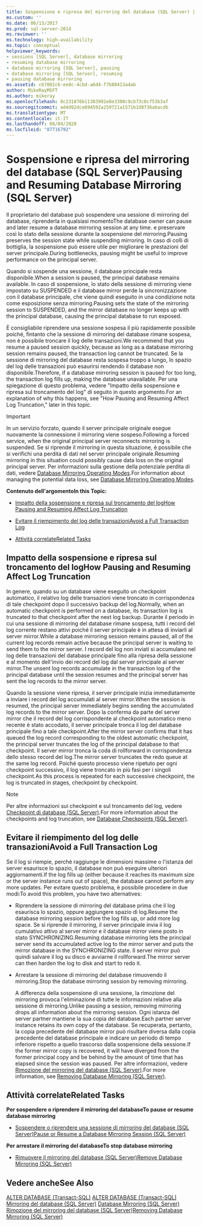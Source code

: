 ```yaml
---
title: Sospensione e ripresa del mirroring del database (SQL Server) | Microsoft Docs
ms.custom: ''
ms.date: 06/13/2017
ms.prod: sql-server-2014
ms.reviewer: ''
ms.technology: high-availability
ms.topic: conceptual
helpviewer_keywords:
- sessions [SQL Server], database mirroring
- resuming database mirroring
- database mirroring [SQL Server], pausing
- database mirroring [SQL Server], resuming
- pausing database mirroring
ms.assetid: c67802c6-ee8c-4cbd-a6d4-f7b80413a4ab
author: MikeRayMSFT
ms.author: mikeray
ms.openlocfilehash: 8c231876b11303992e0e3300c9cb73c0cf53b3af
ms.sourcegitcommit: ad4d92dce894592a259721a1571b1d8736abacdb
ms.translationtype: MT
ms.contentlocale: it-IT
ms.lasthandoff: 08/04/2020
ms.locfileid: "87716792"
---
```

# <a name="pausing-and-resuming-database-mirroring-sql-server"></a><span data-ttu-id="c0500-102">Sospensione e ripresa del mirroring del database (SQL Server)</span><span class="sxs-lookup"><span data-stu-id="c0500-102">Pausing and Resuming Database Mirroring (SQL Server)</span></span>
  <span data-ttu-id="c0500-103">Il proprietario del database può sospendere una sessione di mirroring del database, riprenderla in qualsiasi momento</span><span class="sxs-lookup"><span data-stu-id="c0500-103">The database owner can pause and later resume a database mirroring session at any time.</span></span> <span data-ttu-id="c0500-104">e preservare così lo stato della sessione durante la sospensione del mirroring.</span><span class="sxs-lookup"><span data-stu-id="c0500-104">Pausing preserves the session state while suspending mirroring.</span></span> <span data-ttu-id="c0500-105">In caso di colli di bottiglia, la sospensione può essere utile per migliorare le prestazioni del server principale.</span><span class="sxs-lookup"><span data-stu-id="c0500-105">During bottlenecks, pausing might be useful to improve performance on the principal server.</span></span>  
  
 <span data-ttu-id="c0500-106">Quando si sospende una sessione, il database principale resta disponibile.</span><span class="sxs-lookup"><span data-stu-id="c0500-106">When a session is paused, the principal database remains available.</span></span> <span data-ttu-id="c0500-107">In caso di sospensione, lo stato della sessione di mirroring viene impostato su SUSPENDED e il database mirror perde la sincronizzazione con il database principale, che viene quindi eseguito in una condizione nota come esposizione senza mirroring.</span><span class="sxs-lookup"><span data-stu-id="c0500-107">Pausing sets the state of the mirroring session to SUSPENDED, and the mirror database no longer keeps up with the principal database, causing the principal database to run exposed.</span></span>  
  
 <span data-ttu-id="c0500-108">È consigliabile riprendere una sessione sospesa il più rapidamente possibile poiché, fintanto che la sessione di mirroring del database rimane sospesa, non è possibile troncare il log delle transazioni.</span><span class="sxs-lookup"><span data-stu-id="c0500-108">We recommend that you resume a paused session quickly, because as long as a database mirroring session remains paused, the transaction log cannot be truncated.</span></span> <span data-ttu-id="c0500-109">Se la sessione di mirroring del database resta sospesa troppo a lungo, lo spazio del log delle transazioni può esaurirsi rendendo il database non disponibile.</span><span class="sxs-lookup"><span data-stu-id="c0500-109">Therefore, if a database mirroring session is paused for too long, the transaction log fills up, making the database unavailable.</span></span> <span data-ttu-id="c0500-110">Per una spiegazione di questo problema, vedere "Impatto della sospensione e ripresa sul troncamento del log" di seguito in questo argomento.</span><span class="sxs-lookup"><span data-stu-id="c0500-110">For an explanation of why this happens, see "How Pausing and Resuming Affect Log Truncation," later in this topic.</span></span>  
  
> [!IMPORTANT]  
>  <span data-ttu-id="c0500-111">In un servizio forzato, quando il server principale originale esegue nuovamente la connessione il mirroring viene sospeso.</span><span class="sxs-lookup"><span data-stu-id="c0500-111">Following a forced service, when the original principal server reconnects mirroring is suspended.</span></span> <span data-ttu-id="c0500-112">Se si riprende il mirroring in questa situazione, è possibile che si verifichi una perdita di dati nel server principale originale.</span><span class="sxs-lookup"><span data-stu-id="c0500-112">Resuming mirroring in this situation could possibly cause data loss on the original principal server.</span></span> <span data-ttu-id="c0500-113">Per informazioni sulla gestione della potenziale perdita di dati, vedere [Database Mirroring Operating Modes](database-mirroring-operating-modes.md).</span><span class="sxs-lookup"><span data-stu-id="c0500-113">For information about managing the potential data loss, see [Database Mirroring Operating Modes](database-mirroring-operating-modes.md).</span></span>  
  
 <span data-ttu-id="c0500-114">**Contenuto dell'argomento**</span><span class="sxs-lookup"><span data-stu-id="c0500-114">**In this Topic:**</span></span>  
  
-   [<span data-ttu-id="c0500-115">Impatto della sospensione e ripresa sul troncamento del log</span><span class="sxs-lookup"><span data-stu-id="c0500-115">How Pausing and Resuming Affect Log Truncation</span></span>](#EffectOnLogTrunc)  
  
-   [<span data-ttu-id="c0500-116">Evitare il riempimento del log delle transazioni</span><span class="sxs-lookup"><span data-stu-id="c0500-116">Avoid a Full Transaction Log</span></span>](#AvoidFullLog)  
  
-   [<span data-ttu-id="c0500-117">Attività correlate</span><span class="sxs-lookup"><span data-stu-id="c0500-117">Related Tasks</span></span>](#RelatedTasks)  
  
##  <a name="how-pausing-and-resuming-affect-log-truncation"></a><a name="EffectOnLogTrunc"></a> <span data-ttu-id="c0500-118">Impatto della sospensione e ripresa sul troncamento del log</span><span class="sxs-lookup"><span data-stu-id="c0500-118">How Pausing and Resuming Affect Log Truncation</span></span>  
 <span data-ttu-id="c0500-119">In genere, quando su un database viene eseguito un checkpoint automatico, il relativo log delle transazioni viene troncato in corrispondenza di tale checkpoint dopo il successivo backup del log.</span><span class="sxs-lookup"><span data-stu-id="c0500-119">Normally, when an automatic checkpoint is performed on a database, its transaction log is truncated to that checkpoint after the next log backup.</span></span> <span data-ttu-id="c0500-120">Durante il periodo in cui una sessione di mirroring del database rimane sospesa, tutti i record del log corrente restano attivi poiché il server principale è in attesa di inviarli al server mirror.</span><span class="sxs-lookup"><span data-stu-id="c0500-120">While a database mirroring session remains paused, all of the current log records remain active because the principal server is waiting to send them to the mirror server.</span></span> <span data-ttu-id="c0500-121">I record del log non inviati si accumulano nel log delle transazioni del database principale fino alla ripresa della sessione e al momento dell'invio dei record del log dal server principale al server mirror.</span><span class="sxs-lookup"><span data-stu-id="c0500-121">The unsent log records accumulate in the transaction log of the principal database until the session resumes and the principal server has sent the log records to the mirror server.</span></span>  
  
 <span data-ttu-id="c0500-122">Quando la sessione viene ripresa, il server principale inizia immediatamente a inviare i record del log accumulati al server mirror.</span><span class="sxs-lookup"><span data-stu-id="c0500-122">When the session is resumed, the principal server immediately begins sending the accumulated log records to the mirror server.</span></span> <span data-ttu-id="c0500-123">Dopo la conferma da parte del server mirror che il record del log corrispondente al checkpoint automatico meno recente è stato accodato, il server principale tronca il log del database principale fino a tale checkpoint.</span><span class="sxs-lookup"><span data-stu-id="c0500-123">After the mirror server confirms that it has queued the log record corresponding to the oldest automatic checkpoint, the principal server truncates the log of the principal database to that checkpoint.</span></span> <span data-ttu-id="c0500-124">Il server mirror tronca la coda di rollforward in corrispondenza dello stesso record del log.</span><span class="sxs-lookup"><span data-stu-id="c0500-124">The mirror server truncates the redo queue at the same log record.</span></span> <span data-ttu-id="c0500-125">Poiché questo processo viene ripetuto per ogni checkpoint successivo, il log viene troncato in più fasi per i singoli checkpoint.</span><span class="sxs-lookup"><span data-stu-id="c0500-125">As this process is repeated for each successive checkpoint, the log is truncated in stages, checkpoint by checkpoint.</span></span>  
  
> [!NOTE]  
>  <span data-ttu-id="c0500-126">Per altre informazioni sui checkpoint e sul troncamento del log, vedere [Checkpoint di database &#40;SQL Server&#41;](../../relational-databases/logs/database-checkpoints-sql-server.md).</span><span class="sxs-lookup"><span data-stu-id="c0500-126">For more information about the checkpoints and log truncation, see [Database Checkpoints &#40;SQL Server&#41;](../../relational-databases/logs/database-checkpoints-sql-server.md).</span></span>  
  
##  <a name="avoid-a-full-transaction-log"></a><a name="AvoidFullLog"></a> <span data-ttu-id="c0500-127">Evitare il riempimento del log delle transazioni</span><span class="sxs-lookup"><span data-stu-id="c0500-127">Avoid a Full Transaction Log</span></span>  
 <span data-ttu-id="c0500-128">Se il log si riempie, perché raggiunge le dimensioni massime o l'istanza del server esaurisce lo spazio, il database non può eseguire ulteriori aggiornamenti.</span><span class="sxs-lookup"><span data-stu-id="c0500-128">If the log fills up (either because it reaches its maximum size or the server instance runs out of space), the database cannot perform any more updates.</span></span> <span data-ttu-id="c0500-129">Per evitare questo problema, è possibile procedere in due modi:</span><span class="sxs-lookup"><span data-stu-id="c0500-129">To avoid this problem, you have two alternatives:</span></span>  
  
-   <span data-ttu-id="c0500-130">Riprendere la sessione di mirroring del database prima che il log esaurisca lo spazio, oppure aggiungere spazio di log.</span><span class="sxs-lookup"><span data-stu-id="c0500-130">Resume the database mirroring session before the log fills up, or add more log space.</span></span> <span data-ttu-id="c0500-131">Se si riprende il mirroring, il server principale invia il log cumulativo attivo al server mirror e il database mirror viene posto in stato SYNCHRONIZING.</span><span class="sxs-lookup"><span data-stu-id="c0500-131">Resuming database mirroring lets the principal server send its accumulated active log to the mirror server and puts the mirror database in the SYNCHRONIZING state.</span></span> <span data-ttu-id="c0500-132">Il server mirror può quindi salvare il log su disco e avviarne il rollforward.</span><span class="sxs-lookup"><span data-stu-id="c0500-132">The mirror server can then harden the log to disk and start to redo it.</span></span>  
  
-   <span data-ttu-id="c0500-133">Arrestare la sessione di mirroring del database rimuovendo il mirroring.</span><span class="sxs-lookup"><span data-stu-id="c0500-133">Stop the database mirroring session by removing mirroring.</span></span>  
  
     <span data-ttu-id="c0500-134">A differenza della sospensione di una sessione, la rimozione del mirroring provoca l'eliminazione di tutte le informazioni relative alla sessione di mirroring.</span><span class="sxs-lookup"><span data-stu-id="c0500-134">Unlike pausing a session, removing mirroring drops all information about the mirroring session.</span></span> <span data-ttu-id="c0500-135">Ogni istanza del server partner mantiene la sua copia del database.</span><span class="sxs-lookup"><span data-stu-id="c0500-135">Each partner server instance retains its own copy of the database.</span></span> <span data-ttu-id="c0500-136">Se recuperata, pertanto, la copia precedente del database mirror può risultare diversa dalla copia precedente del database principale e indicare un periodo di tempo inferiore rispetto a quello trascorso dalla sospensione della sessione.</span><span class="sxs-lookup"><span data-stu-id="c0500-136">If the former mirror copy is recovered, it will have diverged from the former principal copy and be behind by the amount of time that has elapsed since the session was paused.</span></span> <span data-ttu-id="c0500-137">Per altre informazioni, vedere [Rimozione del mirroring del database &#40;SQL Server&#41;](database-mirroring-sql-server.md).</span><span class="sxs-lookup"><span data-stu-id="c0500-137">For more information, see [Removing Database Mirroring &#40;SQL Server&#41;](database-mirroring-sql-server.md).</span></span>  
  
##  <a name="related-tasks"></a><a name="RelatedTasks"></a> <span data-ttu-id="c0500-138">Attività correlate</span><span class="sxs-lookup"><span data-stu-id="c0500-138">Related Tasks</span></span>  
 <span data-ttu-id="c0500-139">**Per sospendere o riprendere il mirroring del database**</span><span class="sxs-lookup"><span data-stu-id="c0500-139">**To pause or resume database mirroring**</span></span>  
  
-   [<span data-ttu-id="c0500-140">Sospendere o riprendere una sessione di mirroring del database &#40;SQL Server&#41;</span><span class="sxs-lookup"><span data-stu-id="c0500-140">Pause or Resume a Database Mirroring Session &#40;SQL Server&#41;</span></span>](pause-or-resume-a-database-mirroring-session-sql-server.md)  
  
 <span data-ttu-id="c0500-141">**Per arrestare il mirroring del database**</span><span class="sxs-lookup"><span data-stu-id="c0500-141">**To stop database mirroring**</span></span>  
  
-   [<span data-ttu-id="c0500-142">Rimuovere il mirroring del database &#40;SQL Server&#41;</span><span class="sxs-lookup"><span data-stu-id="c0500-142">Remove Database Mirroring &#40;SQL Server&#41;</span></span>](remove-database-mirroring-sql-server.md)  
  
## <a name="see-also"></a><span data-ttu-id="c0500-143">Vedere anche</span><span class="sxs-lookup"><span data-stu-id="c0500-143">See Also</span></span>  
 <span data-ttu-id="c0500-144">[ALTER DATABASE &#40;Transact-SQL&#41;](/sql/t-sql/statements/alter-database-transact-sql) </span><span class="sxs-lookup"><span data-stu-id="c0500-144">[ALTER DATABASE &#40;Transact-SQL&#41;](/sql/t-sql/statements/alter-database-transact-sql) </span></span>  
 <span data-ttu-id="c0500-145">[Mirroring del database &#40;SQL Server&#41;](database-mirroring-sql-server.md) </span><span class="sxs-lookup"><span data-stu-id="c0500-145">[Database Mirroring &#40;SQL Server&#41;](database-mirroring-sql-server.md) </span></span>  
 [<span data-ttu-id="c0500-146">Rimozione del mirroring del database &#40;SQL Server&#41;</span><span class="sxs-lookup"><span data-stu-id="c0500-146">Removing Database Mirroring &#40;SQL Server&#41;</span></span>](database-mirroring-sql-server.md)  
  
  
